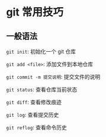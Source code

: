 # git 常用技巧

## 一般语法

`git init`: 初始化一个 git 仓库

`git add <file>`: 添加文件到本地仓库

`git commit -m 提交说明`: 提交文件的说明

`git status`: 查看仓库当前状态

`git diff`: 查看修改痕迹

`git log`: 查看提交历史

`git reflog`: 查看命令历史
